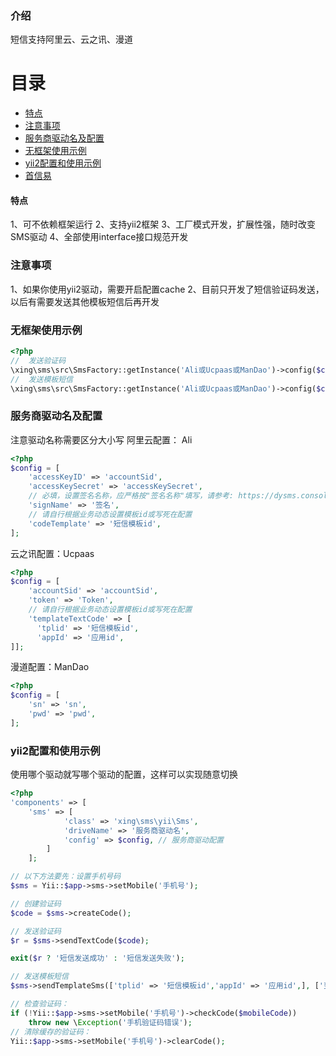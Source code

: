 ### 介绍
短信支持阿里云、云之讯、漫道


# 目录
* [特点](#特点)
* [注意事项](#注意事项)
* [服务商驱动名及配置](#服务商驱动名及配置)
* [无框架使用示例](#无框架使用示例)
* [yii2配置和使用示例](#yii2配置和使用示例)
* [首信易](#首信易)

#### 特点
1、可不依赖框架运行
2、支持yii2框架
3、工厂模式开发，扩展性强，随时改变SMS驱动
4、全部使用interface接口规范开发

### 注意事项
1、如果你使用yii2驱动，需要开启配置cache
2、目前只开发了短信验证码发送，以后有需要发送其他模板短信后再开发

### 无框架使用示例


```php
<?php
//  发送验证码
\xing\sms\src\SmsFactory::getInstance('Ali或Ucpaas或ManDao')->config($config)->sendTextCode('手机号', '验证码');
//  发送模板短信
\xing\sms\src\SmsFactory::getInstance('Ali或Ucpaas或ManDao')->config($config)->sendText('手机号', '内容或模板id');
```

### 服务商驱动名及配置
注意驱动名称需要区分大小写
阿里云配置： Ali
```php
<?php
$config = [
    'accessKeyID' => 'accountSid',
    'accessKeySecret' => 'accessKeySecret',
    // 必填，设置签名名称，应严格按"签名名称"填写，请参考: https://dysms.console.aliyun.com/dysms.htm#/develop/sign
    'signName' => '签名',
    // 请自行根据业务动态设置模板id或写死在配置
    'codeTemplate' => '短信模板id',
];
```
云之讯配置：Ucpaas
```php
<?php
$config = [
    'accountSid' => 'accountSid',
    'token' => 'Token',
    // 请自行根据业务动态设置模板id或写死在配置
    'templateTextCode' => [
      'tplid' => '短信模板id',
      'appId' => '应用id',
]];
```

漫道配置：ManDao
```php
<?php
$config = [
    'sn' => 'sn',
    'pwd' => 'pwd',
];
```

### yii2配置和使用示例
使用哪个驱动就写哪个驱动的配置，这样可以实现随意切换
```php
<?php
'components' => [
    'sms' => [
            'class' => 'xing\sms\yii\Sms',
            'driveName' => '服务商驱动名',
            'config' => $config, // 服务商驱动配置
        ]
    ];

// 以下方法要先：设置手机号码
$sms = Yii::$app->sms->setMobile('手机号');

// 创建验证码
$code = $sms->createCode();

// 发送验证码
$r = $sms->sendTextCode($code);

exit($r ? '短信发送成功' : '短信发送失败');

// 发送模板短信
$sms->sendTemplateSms(['tplid' => '短信模板id','appId' => '应用id',], ['变量参数1，无则删除', '变量参数2，无则删除']);

// 检查验证码：
if (!Yii::$app->sms->setMobile('手机号')->checkCode($mobileCode)) 
    throw new \Exception('手机验证码错误');
// 清除缓存的验证码：
Yii::$app->sms->setMobile('手机号')->clearCode();
```